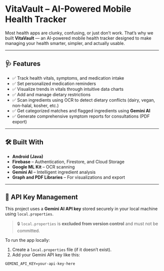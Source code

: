 # VitaVault – AI-Powered Mobile Health Tracker

Most health apps are clunky, confusing, or just don’t work. That’s why we built **VitaVault** — an AI-powered mobile health tracker designed to make managing your health smarter, simpler, and actually usable.

---

## 🩺 Features

- ✅ Track health vitals, symptoms, and medication intake
- ✅ Set personalized medication reminders
- ✅ Visualize trends in vitals through intuitive data charts
- ✅ Add and manage dietary restrictions
- ✅ Scan ingredients using OCR to detect dietary conflicts (dairy, vegan, non-halal, kosher, etc.)
- ✅ Get categorized matches and flagged ingredients using **Gemini AI**
- ✅ Generate comprehensive symptom reports for consultations (PDF export)

---

## 🛠 Built With

- **Android (Java)**
- **Firebase** – Authentication, Firestore, and Cloud Storage
- **Google ML Kit** – OCR scanning
- **Gemini AI** – Intelligent ingredient analysis
- **Graph and PDF Libraries** – For visualizations and export

---

## 🔐 API Key Management

This project uses a **Gemini AI API key** stored securely in your local machine using `local.properties`.

> 🔒 `local.properties` is **excluded from version control** and must not be committed.

To run the app locally:

1. Create a `local.properties` file (if it doesn’t exist).
2. Add your Gemini API key like this:

```properties
GEMINI_API_KEY=your-api-key-here
